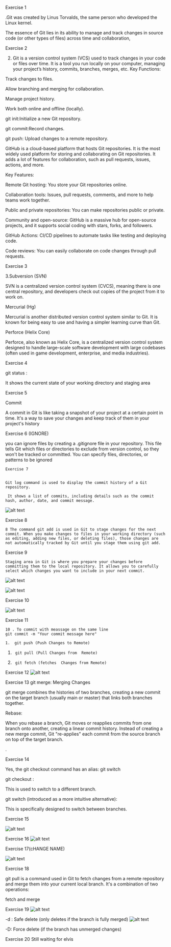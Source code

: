 
 Exercise 1

  .Git was created by Linus Torvalds, the same person who developed the Linux kernel.


The essence of Git lies in its ability to manage and track changes in source code (or other types of files) across time and collaboration,



 Exercise 2

2. Git is a version control system (VCS) used to track changes in your code or files over time. It is a tool you run locally on your computer, managing your project’s history, commits, branches, merges, etc.
Key Functions:

Track changes to files.

Allow branching and merging for collaboration.

Manage project history.

Work both online and offline (locally).

git init:Initialize a new Git repository.

git commit:Record changes.

git push: Upload changes to a remote repository.


GitHub is a cloud-based platform that hosts Git repositories. It is the most widely used platform for storing and collaborating on Git repositories. It adds a lot of features for collaboration, such as pull requests, issues, actions, and more.

Key Features:

Remote Git hosting: You store your Git repositories online.

Collaboration tools: Issues, pull requests, comments, and more to help teams work together.

Public and private repositories: You can make repositories public or private.

Community and open-source: GitHub is a massive hub for open-source projects, and it supports social coding with stars, forks, and followers.

GitHub Actions: CI/CD pipelines to automate tasks like testing and deploying code.

Code reviews: You can easily collaborate on code changes through pull requests.



  Exercise 3

3.Subversion (SVN)


 SVN is a centralized version control system (CVCS), meaning there is one central repository, and developers check out copies of the project from it to work on.

 Mercurial (Hg)

 Mercurial is another distributed version control system similar to Git. It is known for being easy to use and having a simpler learning curve than Git.


 Perforce (Helix Core)


Perforce, also known as Helix Core, is a centralized version control system designed to handle large-scale software development with large codebases (often used in game development, enterprise, and media industries).

   
 
Exercise 4

   git status :

 It shows the current state of your working directory and staging area


Exercise 5


Commit

A commit in Git is like taking a snapshot of your project at a certain point in time. It's a way to save your changes and keep track of them in your project's history



  Exercise 6 (IGNORE)





  you can ignore files by creating a .gitignore file in your repository. This file tells Git which files or directories to exclude from version control, so they won't be tracked or committed. You can specify files, directories, or patterns to be ignored





    Exercise 7


    Git log command is used to display the commit history of a Git repository.
    
     It shows a list of commits, including details such as the commit hash, author, date, and commit message.


![alt text](Image/log.png)
  



Exercise 8

    8 The command git add is used in Git to stage changes for the next commit. When you make changes to files in your working directory (such as editing, adding new files, or deleting files), those changes are not automatically tracked by Git until you stage them using git add.




Exercise 9

    Staging area in Git is where you prepare your changes before committing them to the local repository. It allows you to carefully select which changes you want to include in your next commit.

![alt text](Image/untrackedfiles.png)

![alt text](Image/trackedfiles.png)



  Exercise 10

![alt text](Image/mintty.2025-02-12_10-09-53.png)



Exercise 11

    10 . To commit with meassage on the same line
    git commit -m "Your commit message here"

    1.  git push (Push Changes to Remote)
1.      git pull (Pull Changes from  Remote)
2.      git fetch (fetches  Changes from Remote)      


Exercise 12
![alt text](<Image/git remote.png>)





Exercise 13
git merge: Merging Changes

git merge combines the histories of two branches, creating a new commit on the target branch (usually main or master) that links both branches together.

Rebase:

When you rebase a branch, Git moves or reapplies commits from one branch onto another, creating a linear commit history. Instead of creating a new merge commit, Git "re-applies" each commit from the source branch on top of the target branch.



.


 Exercise 14

 Yes, the git checkout command has an alias: 
git switch

git checkout <branch>:

This is used to switch to a different branch.

git switch <branch> (introduced as a more intuitive alternative):

This is specifically designed to switch between branches.


 Exercise 15


![alt text](Image/tags.png)



Exercise 16
![alt text](<Image/swicth and checkout.png>)

 



 Exercise 17(cHANGE NAME)

![alt text](Image/rename.png)

 


Exercise 18

git pull is a command used in Git to fetch changes from a remote repository and merge them into your current local branch. It's a combination of two operations: 

fetch and merge


  Exercise 19
![alt text](<Image/current branches.png>)

-d : Safe delete (only deletes if the branch is fully merged)
![alt text](<Image/current branches.png>)


-D: Force delete (if the branch has unmerged changes)

 Exercise 20
 Still waiting for elvis
